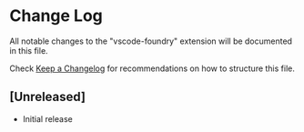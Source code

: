 # Change Log

All notable changes to the "vscode-foundry" extension will be documented in this file.

Check [Keep a Changelog](http://keepachangelog.com/) for recommendations on how to structure this file.

## [Unreleased]

- Initial release